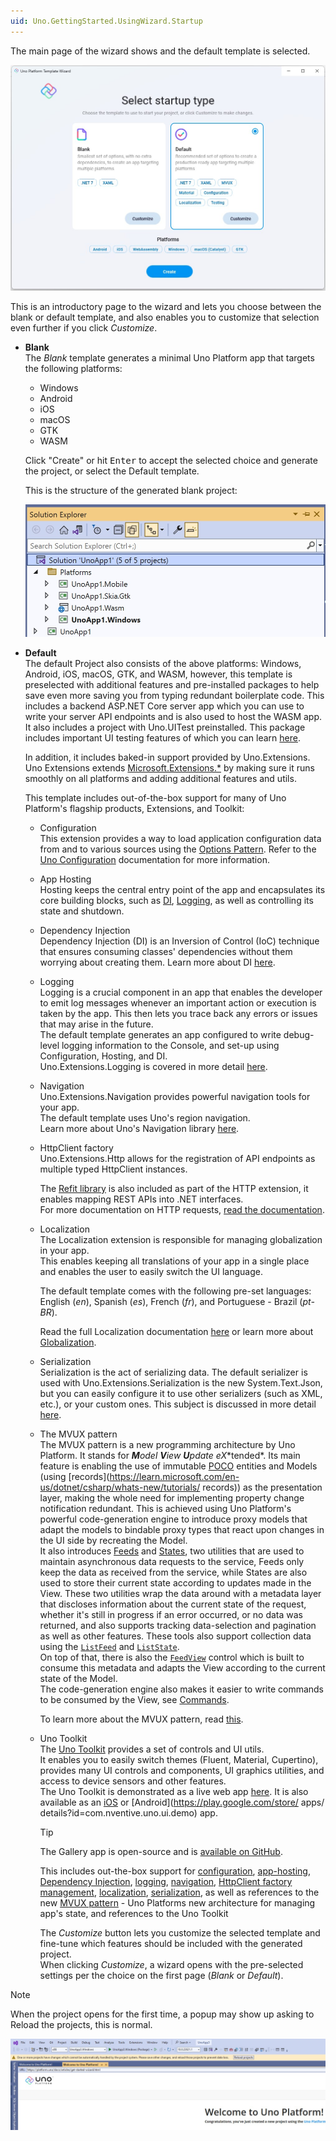 ```yaml
---
uid: Uno.GettingStarted.UsingWizard.Startup
---
```


The main page of the wizard shows and the default template is selected.

![](assets/intro.jpg)

This is an introductory page to the wizard and lets you choose between the blank or default template, and also enables you to customize that selection even further if you click *Customize*.

- **Blank**  
    The *Blank* template generates a minimal Uno Platform app that targets the following platforms:  
    - Windows
    - Android
    - iOS
    - macOS
    - GTK
    - WASM

    Click "Create" or hit <kbd>Enter</kbd> to accept the selected choice and generate the project, or select the Default template.

    This is the structure of the generated blank project:

    ![](assets/blank-project-structure.jpg)    

- **Default**  
    The default Project also consists of the above platforms: Windows, Android, iOS, macOS, GTK, and WASM, however, this template is preselected with additional features and pre-installed packages to help save even more saving you from typing redundant boilerplate code.
    This includes a backend ASP.NET Core server app which you can use to write your server API endpoints and is also used to host the WASM app.  
    It also includes a project with Uno.UITest preinstalled. This package includes important UI testing features of which you can learn [here](xref:Uno.UITest.GetStarted).  

    In addition, it includes baked-in support provided by Uno.Extensions. Uno Extensions extends [Microsoft.Extensions.*](https://learn.microsoft.com/en-us/dotnet/standard/runtime-libraries-overview#extensions-to-the-runtime-libraries) by making sure it runs smoothly on all platforms and adding additional features and utils.

    This template includes out-of-the-box support for many of Uno Platform's flagship products, Extensions, and Toolkit:

    - Configuration  
        This extension provides a way to load application configuration data from and to various sources using the [Options Pattern](https://learn.microsoft.com/en-us/dotnet/core/extensions/options).
        Refer to the [Uno Configuration](xref:Overview.Configuration) documentation for more information.

    - App Hosting  
        Hosting keeps the central entry point of the app and encapsulates its core building blocks, such as [DI](#dependency-injection), [Logging](#logging), as well as controlling its state and shutdown.

    - Dependency Injection  
        Dependency Injection (DI) is an Inversion of Control (IoC) technique that ensures consuming classes' dependencies without them worrying about creating them.
        Learn more about DI [here](xref:Overview.DependencyInjection).

    - Logging  
        Logging is a crucial component in an app that enables the developer to emit log messages whenever an important action or execution is taken by the app. This then lets you trace back any errors or issues that may arise in the future.  
        The default template generates an app configured to write debug-level logging information to the Console, and set-up using Configuration, Hosting, and DI.  
        Uno.Extensions.Logging is covered in more detail [here](xref:Overview.Logging).

    - Navigation  
        Uno.Extensions.Navigation provides powerful navigation tools for your app.  
        The default template uses Uno's region navigation.  
        Learn more about Uno's Navigation library [here](xref:Overview.Navigation).

    - HttpClient factory  
        Uno.Extensions.Http allows for the registration of API endpoints as multiple typed HttpClient instances.

        The [Refit library](https://github.com/reactiveui/refit) is also included as part of the HTTP extension, it enables mapping REST APIs into .NET interfaces.  
        For more documentation on HTTP requests, [read the documentation](xref:Overview.Http).  

    - Localization  
        The Localization extension is responsible for managing globalization in your app.  
        This enables keeping all translations of your app in a single place and enables the user to easily switch the UI language.

        The default template comes with the following pre-set languages: English (*en*), Spanish (*es*), French (*fr*), and Portuguese - Brazil (*pt-BR*).

        Read the full Localization documentation [here](xref:Overview.Localization) or learn more about [Globalization](https://learn.microsoft.com/en-us/dotnet/core/extensions/globalization).    

    - Serialization  
        Serialization is the act of serializing data. The default serializer is used with Uno.Extensions.Serialization is the new System.Text.Json, but you can easily configure it to use other serializers (such as XML, etc.), or your custom ones.
        This subject is discussed in more detail [here](xref:Overview.Serialization).

    - The MVUX pattern  
        The MVUX pattern is a new programming architecture by Uno Platform. It stands for ***M**odel **V**iew **U**pdate e**X**tended*.
        Its main feature is enabling the use of immutable [POCO](https://en.wikipedia.org/wiki/Plain_old_CLR_object) entities and Models (using [records](https://learn.microsoft.com/en-us/dotnet/csharp/whats-new/tutorials/ records))  as the presentation layer, making the whole need for implementing property change notification redundant.
        This is achieved using Uno Platform's powerful code-generation engine to introduce proxy models that adapt the models to bindable proxy types that react upon changes in the UI side by recreating the Model.  
        It also introduces [Feeds](xref:Overview.Mvux.Feeds) and [States](xref:Overview.Mvux.States), two utilities that are used to maintain asynchronous data requests to the service, Feeds only keep the data as received from the service, while States are also used to store their current state according to updates made in the View. These two utilities wrap the data around with a metadata layer that discloses information about the current state of the request, whether it's still in progress if an error occurred, or no data was returned, and also supports tracking data-selection and pagination as well as other features. These tools also support collection data using the [`ListFeed`](xref:Overview.Mvux.ListFeeds) and [`ListState`](xref:Overview.Mvux.ListStates).  
        On top of that, there is also the [`FeedView`](xref:Overview.Mvux.FeedView) control which is built to consume this metadata and adapts the View according to the current state of the Model.  
        The code-generation engine also makes it easier to write commands to be consumed by the View, see [Commands](xref:Overview.Mvux.Advanced.Commands).

        To learn more about the MVUX pattern, read [this](xref:Overview.Mvux.Overview).

    - Uno Toolkit  
        The [Uno Toolkit](https://platform.uno/uno-toolkit) provides a set of controls and UI utils.  
        It enables you to easily switch themes (Fluent, Material, Cupertino), provides many UI controls and components, UI graphics utilities, and access to device sensors and other features.  
        The Uno Toolkit is demonstrated as a live web app [here](https://gallery.platform.uno/). It is also available as an [iOS](https://apps.apple.com/us/app/uno-gallery/id1380984680) or [Android](https://play.google.com/store/ apps/  details?id=com.nventive.uno.ui.demo) app.

        > [!TIP]  
        > The Gallery app is open-source and is [available on GitHub](https://github.com/unoplatform/uno.gallery).

        This includes out-the-box support for [configuration](xref:Overview.Configuration), [app-hosting](xref:Overview.Hosting), [Dependency Injection](xref:Overview.DependencyInjection), [logging](xref:Overview.Logging), [navigation](xref:Overview.Navigation), [HttpClient factory management](xref:Overview.Http), [localization](xref:Overview.Localization), [serialization](xref:Overview.Serialization), as well as references to the new [MVUX pattern](xref:Overview.Mvux.Overview) - Uno Platforms new architecture for managing app's state, and references to the Uno Toolkit 
                    
        The *Customize* button lets you customize the selected template and fine-tune which features should be included with the generated project.  
        When clicking *Customize*, a wizard opens with the pre-selected settings per the choice on the first page (*Blank* or *Default*).

> [!NOTE]  
> When the project opens for the first time, a popup may show up asking to Reload the projects, this is normal.
>
> ![](assets/reload-projects.jpg)
